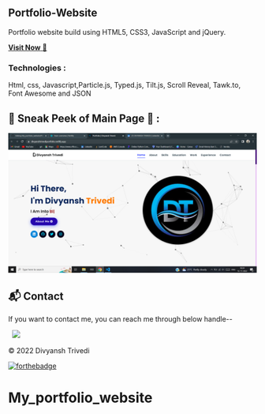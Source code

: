 ## Portfolio-Website
Portfolio website build using HTML5, CSS3, JavaScript and jQuery.

<a href="https://divyanshtrivediportfolio.netlify.app/" target="_blank">**Visit Now** 🚀</a>

### Technologies : 
Html, css, Javascript,Particle.js, Typed.js, Tilt.js, Scroll Reveal, Tawk.to, Font Awesome and JSON

## 📌 Sneak Peek of Main Page 🙈 :
![mockup720](https://github.com/Divyansh6799/My_portfolio_website/blob/master/Screenshot%20(30).png)

<h2>📬 Contact</h2>


If you want to contact me, you can reach me through below handle--

&nbsp;&nbsp;<a href="https://www.linkedin.com/in/divyansh-trivedi-1551581bb/"><img src="https://www.felberpr.com/wp-content/uploads/linkedin-logo.png" width="30"></img></a>

© 2022 Divyansh Trivedi

[![forthebadge](https://forthebadge.com/images/badges/built-with-love.svg)](https://forthebadge.com)
# My_portfolio_website
